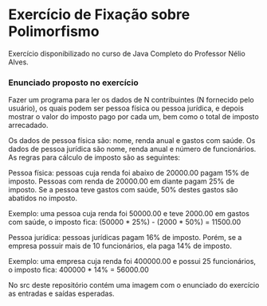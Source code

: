 <h1>Exercício de Fixação sobre Polimorfismo</h1>
<p>Exercício disponibilizado no curso de Java Completo do Professor Nélio Alves. <br></p>

<h3>Enunciado proposto no exercício</h3>

<p>Fazer um programa para ler os dados de N contribuintes (N fornecido pelo usuário), os quais
podem ser pessoa física ou pessoa jurídica, e depois mostrar o valor do imposto pago por cada um,
bem como o total de imposto arrecadado.</p>
<p>
  Os dados de pessoa física são: nome, renda anual e gastos com saúde. Os dados de pessoa jurídica
  são nome, renda anual e número de funcionários. As regras para cálculo de imposto são as
  seguintes:</p>
<p>
  Pessoa física: pessoas cuja renda foi abaixo de 20000.00 pagam 15% de imposto. Pessoas com
  renda de 20000.00 em diante pagam 25% de imposto. Se a pessoa teve gastos com saúde, 50%
  destes gastos são abatidos no imposto.
</p>
<p>
  Exemplo: uma pessoa cuja renda foi 50000.00 e teve 2000.00 em gastos com saúde, o imposto
  fica: (50000 * 25%) - (2000 * 50%) = 11500.00
</p>
<p>
  Pessoa jurídica: pessoas jurídicas pagam 16% de imposto. Porém, se a empresa possuir mais de 10
  funcionários, ela paga 14% de imposto.
</p>
<p>
  Exemplo: uma empresa cuja renda foi 400000.00 e possui 25 funcionários, o imposto fica:
  400000 * 14% = 56000.00</p>

<p>No src deste repositório contém uma imagem com o enunciado do exercício as entradas e saídas esperadas.</p>
